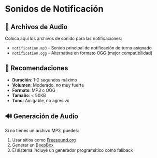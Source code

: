 # Sonidos de Notificación

## 📢 Archivos de Audio

Coloca aquí los archivos de sonido para las notificaciones:

- `notification.mp3` - Sonido principal de notificación de turno asignado
- `notification.ogg` - Alternativa en formato OGG (mejor compatibilidad)

## 🎵 Recomendaciones

- **Duración**: 1-2 segundos máximo
- **Volumen**: Moderado, no muy fuerte
- **Formato**: MP3 o OGG
- **Tamaño**: < 50KB
- **Tono**: Amigable, no agresivo

## 🔊 Generación de Audio

Si no tienes un archivo MP3, puedes:

1. Usar sitios como [Freesound.org](https://freesound.org)
2. Generar en [BeepBox](https://beepbox.co)
3. El sistema incluye un generador programático como fallback
